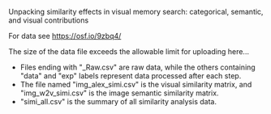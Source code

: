 Unpacking similarity effects in visual memory search: categorical, semantic, and visual contributions

For data see https://osf.io/9zbq4/

The size of the data file exceeds the allowable limit for uploading here...

- Files ending with "_Raw.csv" are raw data, while the others containing "data" and "exp" labels represent data processed after each step.
- The file named "img_alex_simi.csv" is the visual similarity matrix, and "img_w2v_simi.csv" is the image semantic similarity matrix.
- "simi_all.csv" is the summary of all similarity analysis data.
